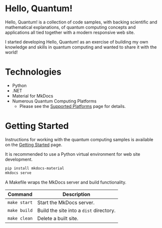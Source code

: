 # Hello, Quantum!

Hello, Quantum! is a collection of code samples, with backing scientific and mathematical explanations, of quantum computing concepts and applications all tied together with a modern responsive web site.

I started developing Hello, Quantum! as an exercise of building my own knowledge and skills in quantum computing and wanted to share it with the world!

# Technologies

* Python
* .NET
* Material for MkDocs
* Numerous Quantum Computing Platforms
    * Please see the [Supported Platforms](docs/supported-platforms.md) page for details.

# Getting Started

Instructions for working with the quantum computing samples is available on the [Getting Started](docs/getting-started.md) page.

It is recommended to use a Python virtual environment for web site development.

```bash
pip install mkdocs-material
mkdocs serve
```

A Makefile wraps the MkDocs server and build functionality.

Command | Description
--- | ---
`make start` | Start the MkDocs server.
`make build` | Build the site into a `dist` directory.
`make clean` | Delete a built site.